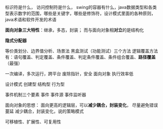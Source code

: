 标识符是什么， 访问控制符是什么， swing的容器有什么，java数据类型和各类型表示数字的范围，哪些是关键字，哪些是修饰符，设计模式里面的各种原则，java术语和软件开发的术语

**面向对象三大特性**：继承，多态，封装；  而与面向对象相**对立**的是结构化

**隐式分配器**


等价类划分、边界值分析、场景法  黑盒测试（功能测试）三个方法
逻辑覆盖方法有：语句覆盖、判定覆盖、条件覆盖、判定条件覆盖、条件组合覆盖、**路径覆盖**（最强）

一次编译，多次运行，跨平台  废除指针，安全  面向对象 执行效率低  

设计模式 创建型 结构型 行为型 

事件机制三个要素 事件 事件源 事件监听器

面向对象的思想： 面向更高的逻辑层，可以**减少耦合，封装变化**， 尽量避免错误蔓延  减少耦合，封装变化，说的策略模式

可移植性、扩展性、可复用性

